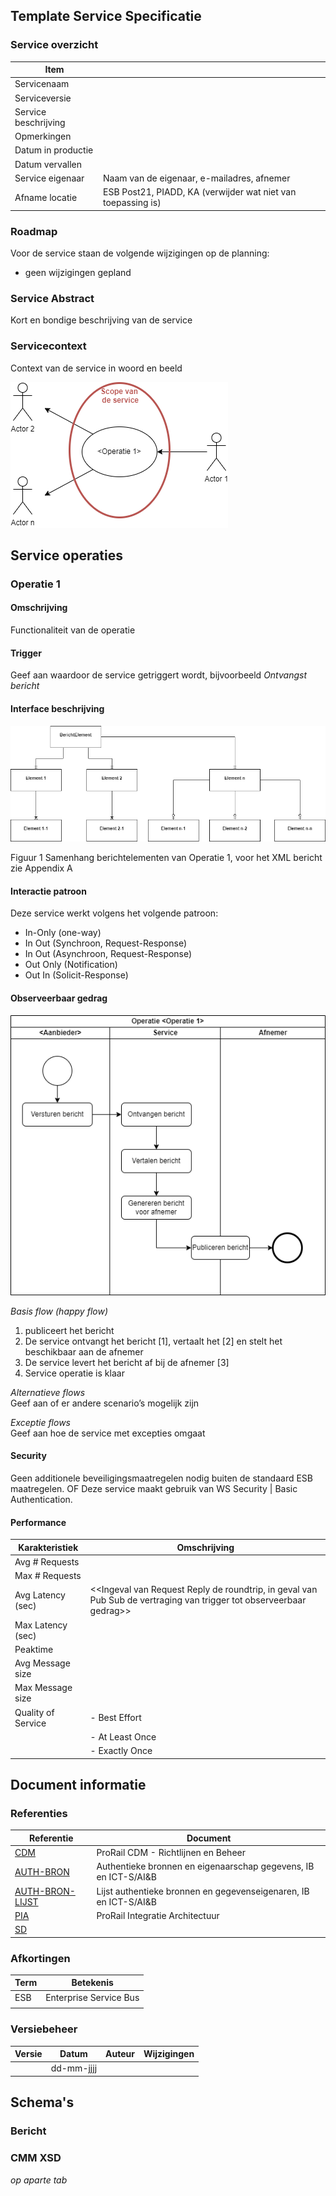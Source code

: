 ## Template Service Specificatie

### Service overzicht
| Item |  |
|------|--|
| Servicenaam   |  |
| Serviceversie |  |
| Service beschrijving | |
| Opmerkingen | |
| Datum in productie | |
| Datum vervallen | |
| Service eigenaar | Naam van de eigenaar, e-mailadres, afnemer |
| Afname locatie | ESB Post21, PIADD, KA (verwijder wat niet van toepassing is) |

### Roadmap
Voor de service staan de volgende wijzigingen op de planning:
- geen wijzigingen gepland

### Service Abstract
Kort en bondige beschrijving van de service

### Servicecontext
Context van de service in woord en beeld

![Context](ServiceScope.png)

## Service operaties
### Operatie 1

#### Omschrijving
Functionaliteit van de operatie

#### Trigger
Geef aan waardoor de service getriggert wordt, bijvoorbeeld *Ontvangst bericht*

#### Interface beschrijving
![Interface](Berichtstructuur.png)

Figuur 1 Samenhang berichtelementen van Operatie 1, voor het XML bericht zie Appendix A

#### Interactie patroon
Deze service werkt volgens het volgende patroon:<br>
- In-Only (one-way)
- In Out (Synchroon, Request-Response)
- In Out (Asynchroon, Request-Response)
- Out Only (Notification)
- Out In (Solicit-Response)

#### Observeerbaar gedrag
![Gedrag](Gedrag.png)

*Basis flow (happy flow)*<br>
1. <Aanbieder> publiceert het <berichtnaam> bericht
2. De service ontvangt het bericht [1], vertaalt het [2] en stelt het beschikbaar aan de afnemer
3. De service levert het bericht af bij de afnemer [3]
4. Service operatie is klaar

*Alternatieve flows*<br>
Geef aan of er andere scenario’s mogelijk zijn

*Exceptie flows*<br>
Geef aan hoe de service met excepties omgaat

#### Security
Geen additionele beveiligingsmaatregelen nodig buiten de standaard ESB maatregelen. OF
Deze service maakt gebruik van WS Security | Basic Authentication.

#### Performance
| Karakteristiek | Omschrijving   |
|----------------|----------------|
| Avg # Requests |                |
| Max # Requests |                |
| Avg Latency (sec) | <<Ingeval van Request Reply de roundtrip, in geval van Pub Sub de vertraging van trigger tot observeerbaar gedrag>> |
| Max Latency (sec) | |
| Peaktime |    |
| Avg Message size | |
| Max Message size |  |
| Quality of Service | - Best Effort |
|                    | - At Least Once |
|                    | - Exactly Once |


## Document informatie
### Referenties

| Referentie | Document |
|------------|----------|
| [CDM](https://www.example.com) | ProRail CDM - Richtlijnen en Beheer |
| [AUTH-BRON](https://www.example.com) | Authentieke bronnen en eigenaarschap gegevens, IB en ICT-S/AI&B |
| [AUTH-BRON-LIJST](https://www.example.com) | Lijst authentieke bronnen en gegevenseigenaren, IB en ICT-S/AI&B |
| [PIA](https://www.example.com) | ProRail Integratie Architectuur |
| [SD](https://www.example.com)  | |


### Afkortingen
| Term | Betekenis |
|------|-----------|
| ESB  | Enterprise Service Bus |
| | |          


### Versiebeheer
| Versie | Datum       | Auteur         | Wijzigingen                 |
|--------|-------------|----------------|-----------------------------|
|        | dd-mm-jjjj  |                |                             |


## Schema's
### Bericht <naam>

### CMM XSD
*op aparte tab*
